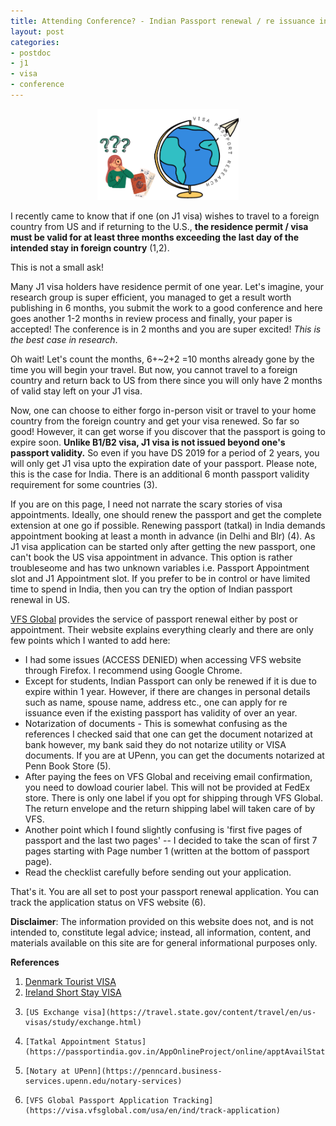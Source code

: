 ```yaml
---
title: Attending Conference? - Indian Passport renewal / re issuance in US
layout: post
categories:
- postdoc
- j1
- visa
- conference
---
```


<p align="center">   <img src="/images/passport_renewal/passport_renewal.png" alt="search" style="width:45%"> </p>

I recently came to know that if one (on J1 visa) wishes to travel to a foreign country from US and  if returning to the U.S., **the residence permit / visa must be valid for at least three months exceeding the last day of the intended stay in foreign country** (1,2).

This is not a small ask!

Many J1 visa holders have residence permit of one year. Let's imagine, your research group is super efficient, you managed to get a result worth publishing in 6 months, you submit the work to a good conference and here goes another 1-2 months in review process and finally, your paper is accepted! The conference is in 2 months and you are super excited! *This is the best case in research*.

Oh wait! Let's count the months, 6+~2+2 =10 months already gone by the time you will begin your travel. But now, you cannot travel to a foreign country and return back to US from there since you will only have 2 months of valid stay left on your J1 visa. 

Now, one can choose to either forgo in-person visit or travel to your home country from the foreign country and get your visa renewed. So far so good! However, it can get worse if you discover that the passport is going to expire soon.   **Unlike B1/B2 visa, J1 visa is not issued beyond one's passport validity.** So even if you have DS 2019 for a period of 2 years, you will only get J1 visa upto the expiration date of your passport. Please note, this is the case for India. There is an additional 6 month passport validity requirement  for some countries (3). 

If you are on this page, I need not narrate the scary stories of visa appointments.  Ideally, one should renew the passport and get the complete extension at one go if possible. Renewing passport (tatkal) in India demands appointment booking at least a month in advance (in Delhi and Blr) (4). As J1 visa application can be started only  after getting the new passport, one can't book the US visa appointment in advance. This option is rather troubleseome and has two unknown variables i.e. Passport Appointment slot and J1 Appointment slot. If you prefer to be in control or have limited time to spend in India, then you can try the  option of Indian passport renewal in US.

[VFS Global](https://services.vfsglobal.com/usa/en/ind/apply-passport) provides the service of passport renewal either by post or appointment. Their website explains everything clearly and there are only few points which I wanted to add here:
* I had some issues (ACCESS DENIED) when accessing VFS website through Firefox. I recommend using Google Chrome. 
* Except for students, Indian Passport can only be renewed if it is due to expire within 1 year. However, if there are changes in personal details such as name, spouse name, address etc., one can apply for re issuance even if the existing passport has validity of over an year.
* Notarization of documents - This is somewhat confusing as the references I checked said that one can get the document notarized at bank however, my bank said they do not notarize utility or VISA documents. If you are at UPenn, you can get the documents notarized at Penn Book Store (5). 
* After paying the fees on VFS Global and receiving email confirmation, you need to dowload courier label. This will not be provided at FedEx store.  There is only one label if you opt for shipping through VFS Global. The return envelope and the return shipping label will taken care of by VFS.
* Another point which I found slightly confusing is 'first five pages of passport and the last two pages' -- I decided to take the scan of first 7 pages starting with Page number 1 (written at the bottom of passport page). 
* Read the checklist carefully before sending out your application.

That's it. You are all set to post your passport renewal application. You can track the application status on VFS website (6). 

**Disclaimer**: The information provided on this website does not, and is not intended to, constitute legal advice; instead, all information, content, and materials available on this site are for general informational purposes only. 

**References**

1.  [Denmark Tourist VISA](https://usa.um.dk/en/travel-and-residence/practical-information/visa/document-checklists)
2.    [Ireland Short Stay VISA](https://www.irishimmigration.ie/coming-to-visit-ireland/how-to-apply-for-a-short-stay-c-visit-tourist-visa/#documents)
3.     [US Exchange visa](https://travel.state.gov/content/travel/en/us-visas/study/exchange.html)
4.     [Tatkal Appointment Status](https://passportindia.gov.in/AppOnlineProject/online/apptAvailStatus)
5.     [Notary at UPenn](https://penncard.business-services.upenn.edu/notary-services)
6.     [VFS Global Passport Application Tracking](https://visa.vfsglobal.com/usa/en/ind/track-application)
